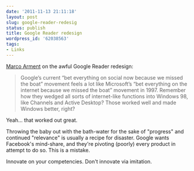 ```yaml
---
date: '2011-11-13 21:11:18'
layout: post
slug: google-reader-redesig
status: publish
title: Google Reader redesign
wordpress_id: '62038563'
tags:
- Links
---
```


[Marco Arment](http://www.marco.org/2011/11/13/google-reader-redesign-terrible-decision) on the awful Google Reader redesign:


> Google’s current “bet everything on social now because we missed the boat” movement feels a lot like Microsoft’s “bet everything on the internet because we missed the boat” movement in 1997. Remember how they wedged all sorts of internet-like functions into Windows 98, like Channels and Active Desktop? Those worked well and made Windows better, right?


Yeah... that worked out great.

Throwing the baby out with the bath-water for the sake of "progress" and continued "relevance" is usually a recipe for disaster. Google wants Facebook's mind-share, and they're pivoting (poorly) every product in attempt to do so. This is a mistake.

Innovate on your competencies. Don't innovate via imitation.
